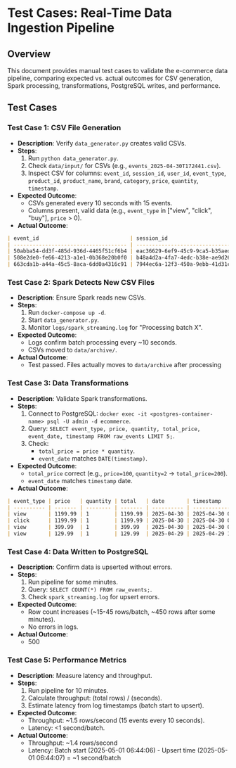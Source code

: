 # Test Cases: Real-Time Data Ingestion Pipeline

## Overview

This document provides manual test cases to validate the e-commerce data pipeline, comparing expected vs. actual outcomes for CSV generation, Spark processing, transformations, PostgreSQL writes, and performance.

## Test Cases

### Test Case 1: CSV File Generation

- **Description**: Verify `data_generator.py` creates valid CSVs.
- **Steps**:
  1. Run `python data_generator.py`.
  2. Check `data/input/` for CSVs (e.g., `events_2025-04-30T172441.csv`).
  3. Inspect CSV for columns: `event_id`, `session_id`, `user_id`, `event_type`, `product_id`, `product_name`, `brand`, `category`, `price`, `quantity`, `timestamp`.
- **Expected Outcome**:
  - CSVs generated every 10 seconds with 15 events.
  - Columns present, valid data (e.g., `event_type` in ["view", "click", "buy"], `price` > 0).
- **Actual Outcome**:

```markdown
| event_id                             | session_id                           | user_id     | event_type | product_id  | product_name                    | brand  | category | price  | quantity | timestamp                   |
| ------------------------------------ | ------------------------------------ | ----------- | ---------- | ----------- | ------------------------------- | ------ | -------- | ------ | -------- | --------------------------- |
| 50abba54-dd3f-485d-936d-4465f51cf6b4 | eac36629-6ef9-45c9-9ca5-b35aed48e2df | user_000709 | view       | prod_000021 | Star Wars Millennium Falcon Set | LEGO   | Toys     | 159.99 | 1        | 2025-04-29T21:16:28.151430Z |
| 508e2de0-fe66-4213-a1e1-0b368e20b0f0 | b48a4d2a-4fa7-4edc-b38e-ae9d26192215 | user_000835 | view       | prod_000006 | Air Max Sneakers                | Nike   | Fashion  | 129.99 | 1        | 2025-04-29T18:33:26.278854Z |
| 663cda1b-a44a-45c5-8aca-6dd0a4316c91 | 7944ec6a-12f3-450a-9ebb-41d31cacc3da | user_000737 | view       | prod_000010 | 501 Slim Fit Jeans              | Levi's | Fashion  | 59.99  | 1        | 2025-04-30T02:14:14.859745Z |
```

### Test Case 2: Spark Detects New CSV Files

- **Description**: Ensure Spark reads new CSVs.
- **Steps**:
  1. Run `docker-compose up -d`.
  2. Start `data_generator.py`.
  3. Monitor `logs/spark_streaming.log` for "Processing batch X".
- **Expected Outcome**:
  - Logs confirm batch processing every ~10 seconds.
  - CSVs moved to `data/archive/`.
- **Actual Outcome**:
  - Test passed. Files actually moves to `data/archive` after processing

### Test Case 3: Data Transformations

- **Description**: Validate Spark transformations.
- **Steps**:
  1. Connect to PostgreSQL: `docker exec -it <postgres-container-name> psql -U admin -d ecommerce`.
  2. Query: `SELECT event_type, price, quantity, total_price, event_date, timestamp FROM raw_events LIMIT 5;`.
  3. Check:
     - `total_price = price * quantity`.
     - `event_date` matches `DATE(timestamp)`.
- **Expected Outcome**:
  - `total_price` correct (e.g., `price=100`, `quantity=2` → `total_price=200`).
  - `event_date` matches `timestamp` date.
- **Actual Outcome**:

```markdown
| event_type | price   | quantity | total   | date       | timestamp                  |
| ---------- | ------- | -------- | ------- | ---------- | -------------------------- |
| view       | 1199.99 | 1        | 1199.99 | 2025-04-30 | 2025-04-30 09:26:13.987726 |
| click      | 1199.99 | 1        | 1199.99 | 2025-04-30 | 2025-04-30 09:28:36.947592 |
| view       | 399.99  | 1        | 399.99  | 2025-04-30 | 2025-04-30 08:33:45.271120 |
| view       | 129.99  | 1        | 129.99  | 2025-04-29 | 2025-04-29 16:53:13.409279 |
```

### Test Case 4: Data Written to PostgreSQL

- **Description**: Confirm data is upserted without errors.
- **Steps**:
  1. Run pipeline for some minutes.
  2. Query: `SELECT COUNT(*) FROM raw_events;`.
  3. Check `spark_streaming.log` for upsert errors.
- **Expected Outcome**:
  - Row count increases (~15-45 rows/batch, ~450 rows after some minutes).
  - No errors in logs.
- **Actual Outcome**:
  - 500

### Test Case 5: Performance Metrics

- **Description**: Measure latency and throughput.
- **Steps**:
  1. Run pipeline for 10 minutes.
  2. Calculate throughput: (total rows) / (seconds).
  3. Estimate latency from log timestamps (batch start to upsert).
- **Expected Outcome**:
  - Throughput: ~1.5 rows/second (15 events every 10 seconds).
  - Latency: <1 second/batch.
- **Actual Outcome**:
  - Throughput: ~1.4 rows/second
  - Latency: Batch start (2025-05-01 06:44:06) - Upsert time (2025-05-01 06:44:07) = ~1 second/batch

##
